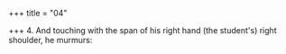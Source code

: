 +++
title = "04"

+++
4. And touching with the span of his right hand (the student's) right shoulder, he murmurs:

